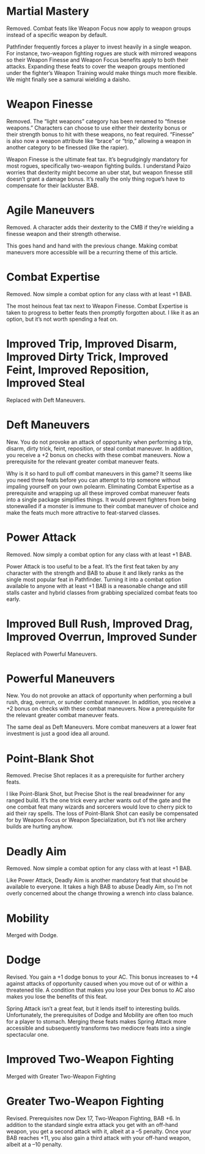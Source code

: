 # Martial Mastery

Removed. Combat feats like Weapon Focus now apply to weapon groups instead of a specific weapon by default.

Pathfinder frequently forces a player to invest heavily in a single weapon. For instance, two-weapon fighting rogues are stuck with mirrored weapons so their Weapon Finesse and Weapon Focus benefits apply to both their attacks. Expanding these feats to cover the weapon groups mentioned under the fighter’s Weapon Training would make things much more flexible. We might finally see a samurai wielding a daisho.

# Weapon Finesse

Removed. The “light weapons” category has been renamed to “finesse weapons.” Characters can choose to use either their dexterity bonus or their strength bonus to hit with these weapons, no feat required. “Finesse” is also now a weapon attribute like “brace” or “trip,” allowing a weapon in another category to be finessed (like the rapier).

Weapon Finesse is the ultimate feat tax. It’s begrudgingly mandatory for most rogues, specifically two-weapon fighting builds. I understand Paizo worries that dexterity might become an uber stat, but weapon finesse still doesn’t grant a damage bonus. It’s really the only thing rogue’s have to compensate for their lackluster BAB.

# Agile Maneuvers

Removed. A character adds their dexterity to the CMB if they’re wielding a finesse weapon and their strength otherwise.

This goes hand and hand with the previous change. Making combat maneuvers more accessible will be a recurring theme of this article.

# Combat Expertise

Removed. Now simple a combat option for any class with at least +1 BAB.

The most heinous feat tax next to Weapon Finesse. Combat Expertise is taken to progress to better feats then promptly forgotten about. I like it as an option, but it’s not worth spending a feat on.

# Improved Trip, Improved Disarm, Improved Dirty Trick, Improved Feint, Improved Reposition, Improved Steal

Replaced with Deft Maneuvers.

# Deft Maneuvers

New. You do not provoke an attack of opportunity when performing a trip, disarm, dirty trick, feint, reposition, or steal combat maneuver. In addition, you receive a +2 bonus on checks with these combat maneuvers. Now a prerequisite for the relevant greater combat maneuver feats.

Why is it so hard to pull off combat maneuvers in this game? It seems like you need three feats before you can attempt to trip someone without impaling yourself on your own polearm. Eliminating Combat Expertise as a prerequisite and wrapping up all these improved combat maneuver feats into a single package simplifies things. It would prevent fighters from being stonewalled if a monster is immune to their combat maneuver of choice and make the feats much more attractive to feat-starved classes.

# Power Attack

Removed. Now simply a combat option for any class with at least +1 BAB.

Power Attack is too useful to be a feat. It’s the first feat taken by any character with the strength and BAB to abuse it and likely ranks as the single most popular feat in Pathfinder. Turning it into a combat option available to anyone with at least +1 BAB is a reasonable change and still stalls caster and hybrid classes from grabbing specialized combat feats too early.

# Improved Bull Rush, Improved Drag, Improved Overrun, Improved Sunder

Replaced with Powerful Maneuvers.

# Powerful Maneuvers

New. You do not provoke an attack of opportunity when performing a bull rush, drag, overrun, or sunder combat maneuver. In addition, you receive a +2 bonus on checks with these combat maneuvers. Now a prerequisite for the relevant greater combat maneuver feats.

The same deal as Deft Maneuvers. More combat maneuvers at a lower feat investment is just a good idea all around.

# Point-Blank Shot

Removed. Precise Shot replaces it as a prerequisite for further archery feats.

I like Point-Blank Shot, but Precise Shot is the real breadwinner for any ranged build. It’s the one trick every archer wants out of the gate and the one combat feat many wizards and sorcerers would love to cherry pick to aid their ray spells. The loss of Point-Blank Shot can easily be compensated for by Weapon Focus or Weapon Specialization, but it’s not like archery builds are hurting anyhow.

# Deadly Aim

Removed. Now simple a combat option for any class with at least +1 BAB.

Like Power Attack, Deadly Aim is another mandatory feat that should be available to everyone. It takes a high BAB to abuse Deadly Aim, so I’m not overly concerned about the change throwing a wrench into class balance.

# Mobility

Merged with Dodge.

# Dodge

Revised. You gain a +1 dodge bonus to your AC. This bonus increases to +4 against attacks of opportunity caused when you move out of or within a threatened tile. A condition that makes you lose your Dex bonus to AC also makes you lose the benefits of this feat.

Spring Attack isn’t a great feat, but it lends itself to interesting builds. Unfortunately, the prerequisites of Dodge and Mobility are often too much for a player to stomach. Merging these feats makes Spring Attack more accessible and subsequently transforms two mediocre feats into a single spectacular one.

# Improved Two-Weapon Fighting

Merged with Greater Two-Weapon Fighting

# Greater Two-Weapon Fighting

Revised. Prerequisites now Dex 17, Two-Weapon Fighting, BAB +6. In addition to the standard single extra attack you get with an off-hand weapon, you get a second attack with it, albeit at a –5 penalty. Once your BAB reaches +11, you also gain a third attack with your off-hand weapon, albeit at a –10 penalty.